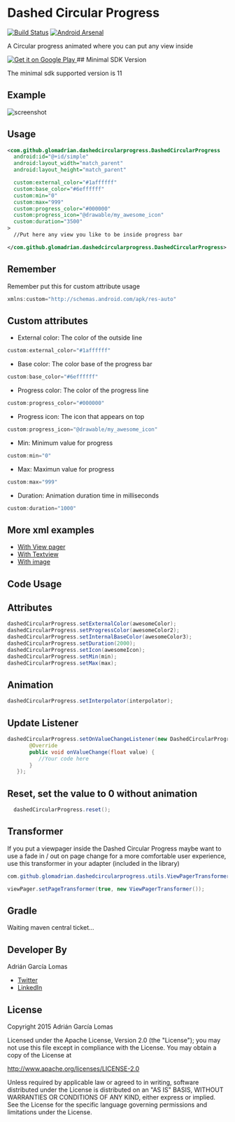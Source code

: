 Dashed Circular Progress
==
[![Build Status](https://travis-ci.org/glomadrian/dashed-circular-progress.svg?branch=master)](https://travis-ci.org/glomadrian/dashed-circular-progress)
[![Android Arsenal](https://img.shields.io/badge/Android%20Arsenal-Dashed%20Circular%20Progress-brightgreen.svg?style=flat)](https://android-arsenal.com/details/1/1513)

A Circular progress animated where you can put any view inside

<a href="https://play.google.com/store/apps/details?id=com.github.glomadrian.dashedprogressbar.demo">
  <img alt="Get it on Google Play"
       src="https://developer.android.com/images/brand/en_generic_rgb_wo_45.png" />
</a>
## Minimal SDK Version

The minimal sdk supported version is 11

Example
------------

![screenshot](./art/sample.gif "Sample")

Usage
------------

``` xml
<com.github.glomadrian.dashedcircularprogress.DashedCircularProgress
  android:id="@+id/simple"
  android:layout_width="match_parent"
  android:layout_height="match_parent"  

  custom:external_color="#1affffff"
  custom:base_color="#6effffff"
  custom:min="0"
  custom:max="999"
  custom:progress_color="#000000"
  custom:progress_icon="@drawable/my_awesome_icon"
  custom:duration="3500"
>
  //Put here any view you like to be inside progress bar

</com.github.glomadrian.dashedcircularprogress.DashedCircularProgress>

```
Remember
------------
Remember put this for custom attribute usage

``` java
xmlns:custom="http://schemas.android.com/apk/res-auto"

```
Custom attributes
------------
* External color: The color of the outside line

``` java
custom:external_color="#1affffff"

```
* Base color: The color base of the progress bar

``` java
custom:base_color="#6effffff"

```

* Progress color: The color of the progress line

``` java
custom:progress_color="#000000"

```

* Progress icon: The icon that appears on top

``` java
custom:progress_icon="@drawable/my_awesome_icon"

```

* Min: Minimum value for progress


``` java
custom:min="0"
```
* Max: Maximun value for progress

``` java
custom:max="999"
```
* Duration: Animation duration time in milliseconds

``` java
custom:duration="1000"
```
More xml examples
------------
* [With View pager](https://github.com/glomadrian/dashed-circular-progress/blob/master/app%2Fsrc%2Fmain%2Fres%2Flayout%2Fdragon_ball.xml)
* [With Textview](https://github.com/glomadrian/dashed-circular-progress/blob/master/app%2Fsrc%2Fmain%2Fres%2Flayout%2Fsimple.xml)
* [With image](https://github.com/glomadrian/dashed-circular-progress/blob/master/app%2Fsrc%2Fmain%2Fres%2Flayout%2Fsize.xml)


## Code Usage

Attributes
------------

```java
dashedCircularProgress.setExternalColor(awesomeColor);
dashedCircularProgress.setProgressColor(awesomeColor2);
dashedCircularProgress.setInternalBaseColor(awesomeColor3);
dashedCircularProgress.setDuration(2000);
dashedCircularProgress.setIcon(awesomeIcon);
dashedCircularProgress.setMin(min);
dashedCircularProgress.setMax(max);

```


Animation
------------
```java
dashedCircularProgress.setInterpolator(interpolator);

```

Update Listener
------------
```java
dashedCircularProgress.setOnValueChangeListener(new DashedCircularProgress.OnValueChangeListener() {
       @Override
       public void onValueChange(float value) {
          //Your code here
       }
   });

```

Reset, set the value to 0 without animation
------------
```java
  dashedCircularProgress.reset();
  ```


Transformer
------------

If you put a viewpager inside the Dashed Circular Progress maybe want to use a fade in / out on page change for a more comfortable user experience, use this transformer in your adapter (included in the library)

```java
com.github.glomadrian.dashedcircularprogress.utils.ViewPagerTransformer

viewPager.setPageTransformer(true, new ViewPagerTransformer());
```

Gradle
------------

Waiting maven central ticket...


Developer By
------------


Adrián García Lomas

* [Twitter](https://twitter.com/glomadrian)
* [LinkedIn](https://es.linkedin.com/in/glomadrian )


License
-------

Copyright 2015 Adrián García Lomas

Licensed under the Apache License, Version 2.0 (the "License");
you may not use this file except in compliance with the License.
You may obtain a copy of the License at

http://www.apache.org/licenses/LICENSE-2.0

Unless required by applicable law or agreed to in writing, software
distributed under the License is distributed on an "AS IS" BASIS,
WITHOUT WARRANTIES OR CONDITIONS OF ANY KIND, either express or implied.
See the License for the specific language governing permissions and
limitations under the License.
